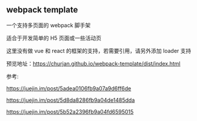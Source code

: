 ## webpack template

一个支持多页面的 webpack 脚手架

适合于开发简单的 H5 页面或一些活动页

这里没有做 vue 和 react 的框架的支持，若需要引用，请另外添加 loader 支持

预览地址：https://churjan.github.io/webpack-template/dist/index.html

参考:

https://juejin.im/post/5adea0106fb9a07a9d6ff6de

https://juejin.im/post/5d8da8286fb9a04de1485dda

https://juejin.im/post/5b52a2396fb9a04fd6595015
